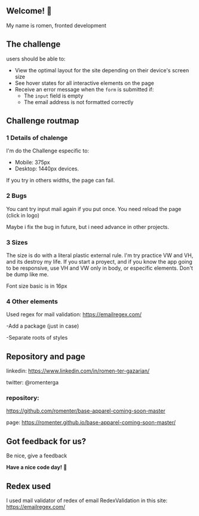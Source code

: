 
## Welcome! 👋
My name is romen, fronted development

## The challenge

users should be able to:

- View the optimal layout for the site depending on their device's screen size
- See hover states for all interactive elements on the page
- Receive an error message when the `form` is submitted if:
  - The `input` field is empty
  - The email address is not formatted correctly

## Challenge routmap

### 1 Details of chalenge
I'm do the Challenge especific to:
- Mobile: 375px
- Desktop: 1440px
devices.

If you try in others widths, the page can fail.

### 2 Bugs
You cant try input mail again if you put once. You need reload the page
(click in logo)

Maybe i fix the bug in future, but i need advance in other projects.

### 3 Sizes
The size is do with a literal plastic external rule. I'm try practice VW and VH, and its destroy my life.
If you start a proyect, and if you know the app going to be responsive, use VH and VW only in body, or especific elements. Don't be dump like me.

Font size basic is in 16px 

### 4 Other elements
Used regex for mail validation:
https://emailregex.com/

-Add a package (just in case)

-Separate roots of styles
## Repository and page

linkedin: https://www.linkedin.com/in/romen-ter-gazarian/

twitter: @romenterga

### repository:
https://github.com/romenter/base-apparel-coming-soon-master

page: 
https://romenter.github.io/base-apparel-coming-soon-master/

## Got feedback for us?

Be nice, give a feedback

**Have a nice code day!** 🚀



## Redex used
I used mail validator of redex of email RedexValidation in this site:
https://emailregex.com/